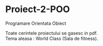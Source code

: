 # Proiect-2-POO
Programare Orientata Obiect

Toate cerintele proiectului se gasesc in pdf.\
Tema aleasa : World Class (Sala de fitness).
